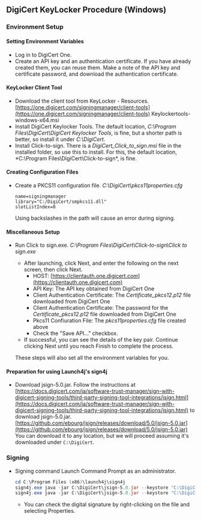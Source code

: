 ## DigiCert KeyLocker Procedure (Windows)

### Environment Setup

#### Setting Environment Variables

- Log in to DigiCert One.
- Create an API key and an authentication certificate.
  If you have already created them, you can reuse them.
  Make a note of the API key and certificate password, and download the authentication certificate.

#### KeyLocker Client Tool

- Download the client tool from KeyLocker - Resources.
  [https://one.digicert.com/signingmanager/client-tools](https://one.digicert.com/signingmanager/client-tools)
  Keylockertools-windows-x64.msi
- Install DigiCert Keylocker Tools.
  The default location, *C:\Program Files\DigiCert\DigiCert Keylocker Tools*, is fine, but a shorter path is better, so install it under *C:\DigiCert*.
- Install Click-to-sign.
  There is a *DigiCert_Click_to_sign.msi* file in the installed folder, so use this to install.
  For this, the default location, *C:\Program Files\DigiCert\Click-to-sign\*, is fine.

#### Creating Configuration Files

- Create a PKCS11 configuration file.
  *C:\DigiCert\pkcs11properties.cfg*
  ```properties
  name=signingmanager 
  library="C:/DigiCert/smpkcs11.dll"
  slotListIndex=0
  ```
  Using backslashes in the path will cause an error during signing.

#### Miscellaneous Setup

- Run Click to sign.exe.
  *C:\Program Files\DigiCert\Click-to-sign\Click to sign.exe*
  - After launching, click Next, and enter the following on the next screen, then click Next.
    - HOST: [https://clientauth.one.digicert.com](https://clientauth.one.digicert.com)
    - API Key: The API key obtained from DigiCert One
    - Client Authentication Certificate: The *Certificate_pkcs12.p12* file downloaded from DigiCert One
    - Client Authentication Certificate: The password for the *Certificate_pkcs12.p12* file downloaded from DigiCert One
    - Pkcs11 Confiuration File: The *pkcs11properties.cfg* file created above
    - Check the "Save API..." checkbox.
  - If successful, you can see the details of the key pair. Continue clicking Next until you reach Finish to complete the process.

  These steps will also set all the environment variables for you.

#### Preparation for using Launch4j's sign4j

- Download jsign-5.0.jar.
  Follow the instructions at [https://docs.digicert.com/ja/software-trust-manager/sign-with-digicert-signing-tools/third-party-signing-tool-integrations/jsign.html](https://docs.digicert.com/ja/software-trust-manager/sign-with-digicert-signing-tools/third-party-signing-tool-integrations/jsign.html) to download jsign-5.0.jar.
  [https://github.com/ebourg/jsign/releases/download/5.0/jsign-5.0.jar](https://github.com/ebourg/jsign/releases/download/5.0/jsign-5.0.jar)
  You can download it to any location, but we will proceed assuming it's downloaded under `C:\DigiCert`.

### Signing

- Signing command
  Launch Command Prompt as an administrator.
  ```powershell
  cd C:\Program Files (x86)\launch4j\sign4j
  sign4j.exe java -jar C:\DigiCert\jsign-5.0.jar --keystore "C:\DigiCert\pkcs11properties.cfg" --storetype PKCS11 C:\Users\turbou\Desktop\CSVDLTool_work\common\CSVDLTool_2.1.5.exe
  sign4j.exe java -jar C:\DigiCert\jsign-5.0.jar --keystore "C:\DigiCert\pkcs11properties.cfg" --storetype PKCS11 C:\Users\turbou\Desktop\CSVDLTool_work\common\CSVDLTool_2.1.5_auditlog.exe
  ```
  - You can check the digital signature by right-clicking on the file and selecting Properties. 


